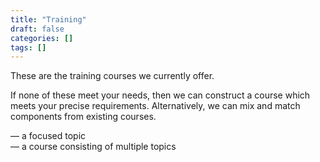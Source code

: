 ```yaml
---
title: "Training"
draft: false
categories: []
tags: []
---
```


These are the training courses we currently offer.

If none of these meet your needs, then we can construct a course which meets your precise requirements. Alternatively, we can mix and match components from existing courses.

<i class="fas fa-tag"></i> &mdash; a focused topic<br>
<i class="fas fa-list"></i> &mdash; a course consisting of multiple topics